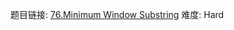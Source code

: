 题目链接: [76.Minimum Window Substring][1]
难度: Hard



[1]: https://leetcode.com/problems/minimum-window-substring/